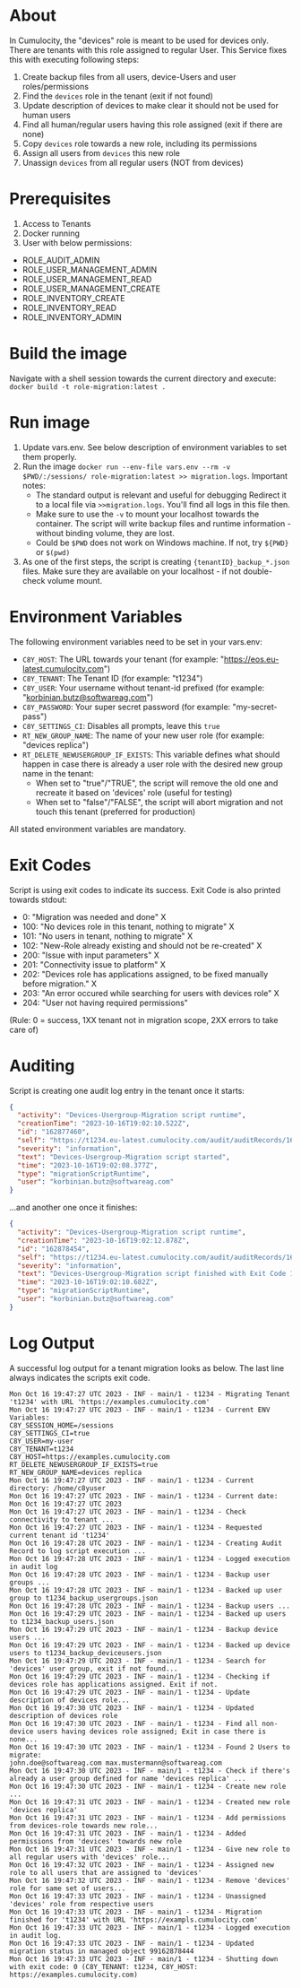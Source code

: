 # About

In Cumulocity, the "devices" role is meant to be used for devices only. There are tenants with this role assigned to regular User. This Service fixes this with executing following steps:

1. Create backup files from all users, device-Users and user roles/permissions
2. Find the `devices` role in the tenant (exit if not found)
3. Update description of devices to make clear it should not be used for human users
4. Find all human/regular users having this role assigned (exit if there are none)
5. Copy `devices` role towards a new role, including its permissions
6. Assign all users from `devices` this new role
7. Unassign `devices` from all regular users (NOT from devices)

# Prerequisites

1. Access to Tenants
2. Docker running
3. User with below permissions:

* ROLE_AUDIT_ADMIN
* ROLE_USER_MANAGEMENT_ADMIN
* ROLE_USER_MANAGEMENT_READ
* ROLE_USER_MANAGEMENT_CREATE
* ROLE_INVENTORY_CREATE
* ROLE_INVENTORY_READ
* ROLE_INVENTORY_ADMIN



# Build the image

Navigate with a shell session towards the current directory and execute: `docker build -t role-migration:latest .`

# Run image

1. Update vars.env. See below description of environment variables to set them properly.
2. Run the image `docker run --env-file vars.env --rm -v $PWD/:/sessions/ role-migration:latest >> migration.logs`. Important notes:
   - The standard output is relevant and useful for debugging Redirect it to a local file via `>>migration.logs`. You'll find all logs in this file then.
   - Make sure to use the `-v` to mount your localhost towards the container. The script will write backup files and runtime information - without binding volume, they are lost.
   - Could be `$PWD` does not work on Windows machine. If not, try `${PWD}` or `$(pwd)`
3. As one of the first steps, the script is creating `{tenantID}_backup_*.json` files. Make sure they are available on your localhost - if not double-check volume mount.

# Environment Variables

The following environment variables need to be set in your vars.env:

- `C8Y_HOST`: The URL towards your tenant (for example: "https://eos.eu-latest.cumulocity.com")
- `C8Y_TENANT`: The Tenant ID (for example: "t1234")
- `C8Y_USER`: Your username without tenant-id prefixed (for example: "korbinian.butz@softwareag.com")
- `C8Y_PASSWORD`: Your super secret password (for example: "my-secret-pass")
- `C8Y_SETTINGS_CI`: Disables all prompts, leave this `true`
- `RT_NEW_GROUP_NAME`: The name of your new user role (for example: "devices replica")
- `RT_DELETE_NEWUSERGROUP_IF_EXISTS`: This variable defines what should happen in case there is already a user role with the desired new group name in the tenant:
  - When set to "true"/"TRUE", the script will remove the old one and recreate it based on 'devices' role (useful for testing)
  - When set to "false"/"FALSE", the script will abort migration and not touch this tenant (preferred for production)

All stated environment variables are mandatory.

# Exit Codes

Script is using exit codes to indicate its success. Exit Code is also printed towards stdout:

- 0: "Migration was needed and done" X
- 100: "No devices role in this tenant, nothing to migrate" X
- 101: "No users in tenant, nothing to migrate" X
- 102: "New-Role already existing and should not be re-created" X
- 200: "Issue with input parameters" X
- 201: "Connectivity issue to platform" X
- 202: "Devices role has applications assigned, to be fixed manually before migration." X
- 203: "An error occured while searching for users with devices role" X
- 204: "User not having required permissions" 

(Rule: 0 = success, 1XX tenant not in migration scope, 2XX errors to take care of)

# Auditing

Script is creating one audit log entry in the tenant once it starts:

```json
{
  "activity": "Devices-Usergroup-Migration script runtime",
  "creationTime": "2023-10-16T19:02:10.522Z",
  "id": "162877460",
  "self": "https://t1234.eu-latest.cumulocity.com/audit/auditRecords/162877460",
  "severity": "information",
  "text": "Devices-Usergroup-Migration script started",
  "time": "2023-10-16T19:02:08.377Z",
  "type": "migrationScriptRuntime",
  "user": "korbinian.butz@softwareag.com"
}
```

...and another one once it finishes:

```json
{
  "activity": "Devices-Usergroup-Migration script runtime",
  "creationTime": "2023-10-16T19:02:12.878Z",
  "id": "162878454",
  "self": "https://t1234.eu-latest.cumulocity.com/audit/auditRecords/162878454",
  "severity": "information",
  "text": "Devices-Usergroup-Migration script finished with Exit Code 101",
  "time": "2023-10-16T19:02:10.682Z",
  "type": "migrationScriptRuntime",
  "user": "korbinian.butz@softwareag.com"
}
```
# Log Output

A successful log output for a tenant migration looks as below. The last line always indicates the scripts exit code.

```
Mon Oct 16 19:47:27 UTC 2023 - INF - main/1 - t1234 - Migrating Tenant 't1234' with URL 'https://examples.cumulocity.com'
Mon Oct 16 19:47:27 UTC 2023 - INF - main/1 - t1234 - Current ENV Variables:
C8Y_SESSION_HOME=/sessions
C8Y_SETTINGS_CI=true
C8Y_USER=my-user
C8Y_TENANT=t1234
C8Y_HOST=https://examples.cumulocity.com
RT_DELETE_NEWUSERGROUP_IF_EXISTS=true
RT_NEW_GROUP_NAME=devices replica
Mon Oct 16 19:47:27 UTC 2023 - INF - main/1 - t1234 - Current directory: /home/c8yuser
Mon Oct 16 19:47:27 UTC 2023 - INF - main/1 - t1234 - Current date: Mon Oct 16 19:47:27 UTC 2023
Mon Oct 16 19:47:27 UTC 2023 - INF - main/1 - t1234 - Check connectivity to tenant ...
Mon Oct 16 19:47:27 UTC 2023 - INF - main/1 - t1234 - Requested current tenant id 't1234'
Mon Oct 16 19:47:28 UTC 2023 - INF - main/1 - t1234 - Creating Audit Record to log script execution ...
Mon Oct 16 19:47:28 UTC 2023 - INF - main/1 - t1234 - Logged execution in audit log
Mon Oct 16 19:47:28 UTC 2023 - INF - main/1 - t1234 - Backup user groups ...
Mon Oct 16 19:47:28 UTC 2023 - INF - main/1 - t1234 - Backed up user group to t1234_backup_usergroups.json
Mon Oct 16 19:47:28 UTC 2023 - INF - main/1 - t1234 - Backup users ...
Mon Oct 16 19:47:29 UTC 2023 - INF - main/1 - t1234 - Backed up users to t1234_backup_users.json
Mon Oct 16 19:47:29 UTC 2023 - INF - main/1 - t1234 - Backup device users ...
Mon Oct 16 19:47:29 UTC 2023 - INF - main/1 - t1234 - Backed up device users to t1234_backup_deviceusers.json
Mon Oct 16 19:47:29 UTC 2023 - INF - main/1 - t1234 - Search for 'devices' user group, exit if not found...
Mon Oct 16 19:47:29 UTC 2023 - INF - main/1 - t1234 - Checking if devices role has applications assigned. Exit if not.
Mon Oct 16 19:47:29 UTC 2023 - INF - main/1 - t1234 - Update description of devices role...
Mon Oct 16 19:47:30 UTC 2023 - INF - main/1 - t1234 - Updated description of devices role
Mon Oct 16 19:47:30 UTC 2023 - INF - main/1 - t1234 - Find all non-device users having devices role assigned; Exit in case there is none...
Mon Oct 16 19:47:30 UTC 2023 - INF - main/1 - t1234 - Found 2 Users to migrate:
john.doe@softwareag.com max.mustermann@softwareag.com
Mon Oct 16 19:47:30 UTC 2023 - INF - main/1 - t1234 - Check if there's already a user group defined for name 'devices replica' ...
Mon Oct 16 19:47:30 UTC 2023 - INF - main/1 - t1234 - Create new role ...
Mon Oct 16 19:47:31 UTC 2023 - INF - main/1 - t1234 - Created new role 'devices replica'
Mon Oct 16 19:47:31 UTC 2023 - INF - main/1 - t1234 - Add permissions from devices-role towards new role...
Mon Oct 16 19:47:31 UTC 2023 - INF - main/1 - t1234 - Added permissions from 'devices' towards new role
Mon Oct 16 19:47:31 UTC 2023 - INF - main/1 - t1234 - Give new role to all regular users with 'devices' role...
Mon Oct 16 19:47:32 UTC 2023 - INF - main/1 - t1234 - Assigned new role to all users that are assigned to 'devices'
Mon Oct 16 19:47:32 UTC 2023 - INF - main/1 - t1234 - Remove 'devices' role for same set of users...
Mon Oct 16 19:47:33 UTC 2023 - INF - main/1 - t1234 - Unassigned 'devices' role from respective users
Mon Oct 16 19:47:33 UTC 2023 - INF - main/1 - t1234 - Migration finished for 't1234' with URL 'https://exampls.cumulocity.com'
Mon Oct 16 19:47:33 UTC 2023 - INF - main/1 - t1234 - Logged execution in audit log.
Mon Oct 16 19:47:33 UTC 2023 - INF - main/1 - t1234 - Updated migration status in managed object 99162878444
Mon Oct 16 19:47:33 UTC 2023 - INF - main/1 - t1234 - Shutting down with exit code: 0 (C8Y_TENANT: t1234, C8Y_HOST: https://examples.cumulocity.com)
```